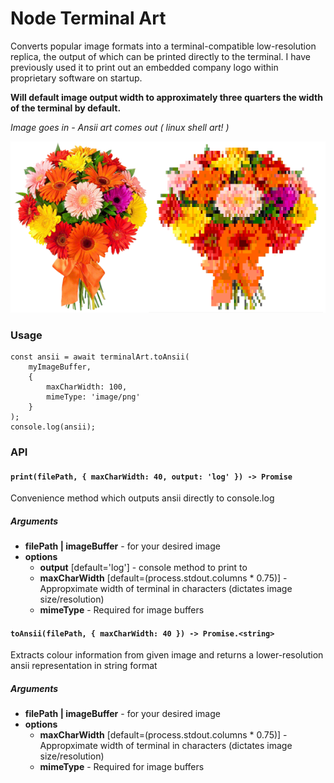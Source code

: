 # Node Terminal Art #

Converts popular image formats into a terminal-compatible low-resolution replica, the output of which can be printed directly to the terminal. I have previously used it to print out an embedded company logo within proprietary software on startup.

**Will default image output width to approximately three quarters the width of the terminal by default.**

*Image goes in - Ansii art comes out ( linux shell art! )*

![Example image](docs/example.png)

### Usage ###

    const ansii = await terminalArt.toAnsii(
        myImageBuffer,
        {
            maxCharWidth: 100,
            mimeType: 'image/png'
        }
    );
    console.log(ansii);

### API ###

#### `print(filePath, { maxCharWidth: 40, output: 'log' }) -> Promise`
Convenience method which outputs ansii directly to console.log
##### Arguments
 - **filePath | imageBuffer** - for your desired image
 - **options**
    - **output** [default='log'] - console method to print to
    - **maxCharWidth** [default=(process.stdout.columns * 0.75)] - Appropximate width of terminal in characters (dictates image size/resolution)
    - **mimeType** - Required for image buffers

#### `toAnsii(filePath, { maxCharWidth: 40 }) -> Promise.<string>`
Extracts colour information from given image and returns a lower-resolution ansii representation in string format
##### Arguments
 - **filePath | imageBuffer** - for your desired image
 - **options**
    - **maxCharWidth** [default=(process.stdout.columns * 0.75)] - Appropximate width of terminal in characters (dictates image size/resolution)
    - **mimeType** - Required for image buffers
